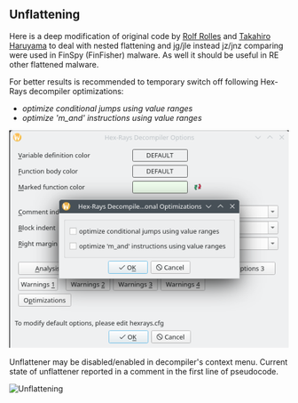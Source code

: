 ## Unflattening
Here is a deep modification of original code by [Rolf Rolles](https://hex-rays.com/blog/hex-rays-microcode-api-vs-obfuscating-compiler)
and [Takahiro Haruyama](https://blogs.vmware.com/security/2019/02/defeating-compiler-level-obfuscations-used-in-apt10-malware.html)
to deal with nested flattening and jg/jle instead jz/jnz comparing were used in FinSpy (FinFisher) malware.
As well it should be useful in RE other flattened malware.

For better results is recommended to temporary switch off following Hex-Rays decompiler optimizations:
 * *optimize conditional jumps using value ranges*
 * *optimize 'm_and' instructions using value ranges*
 
![TurnTheseOff](turn-off-4unflat.png)

Unflattener may be disabled/enabled in decompiler's context menu. Current state of unflattener reported in a comment in the first line of pseudocode. 

![Unflattening](unflat.gif)
